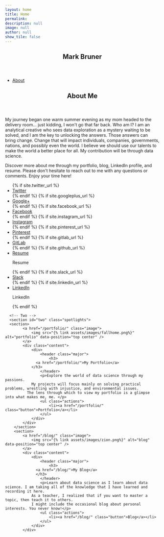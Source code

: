 ```yaml
---
layout: home
title: Home
permalink:
description: null
image: null
author: null
show_tile: false
---
```


<!-- Main -->
<div id="main">

<!-- Banner -->
<section id="banner" class="major">
  <div class="inner">
      <header class="major">
          <h1>Mark Bruner</h1>
      </header>
      <div class="content">
          <ul class="actions">
              <li><a href="#one" class="button scrolly">About</a></li>
          </ul>
      </div>
  </div>
</section>
      <!-- One -->
      <section id="one">
      	<div class="inner">
      		<header class="major">
      			<h2>About Me</h2>
      		</header>
      		<p>My journey began one warm summer evening as my mom headed to the delivery room... just kidding, I won't go that far back. Who am I?
            I am an analytical creative who sees data exploration as a mystery waiting to be solved, and I am the key to unlocking the answers. Those answers can bring change.
            Change that will impact individuals, companies, governments, nations, and possibly even the world.
            I believe we should use our talents to make the world a better place for all. My contribution will be through data science. </p>
            <p>   Discover more about me through my portfolio, blog, LinkedIn profile, and resume.
              Please don't hesitate to reach out to me with any questions or comments. Enjoy your time here!
          </p>
      	</div>
          <div class="inner">
            <ul class="icons">
              {% if site.twitter_url %}
              <li><a href="{{ site.twitter_url }}" class="icon alt fa-twitter" target="_blank"><span class="label">Twitter</span></a></li>
              {% endif %}
              {% if site.googleplus_url %}
              <li><a href="{{ site.googleplus_url }}" class="icon alt fa-google-plus" target="_blank"><span class="label">Google+</span></a></li>
              {% endif %}
              {% if site.facebook_url %}
              <li><a href="{{ site.facebook_url }}" class="icon alt fa-facebook" target="_blank"><span class="label">Facebook</span></a></li>
              {% endif %}
              {% if site.instagram_url %}
              <li><a href="{{ site.instagram_url }}" class="icon alt fa-instagram" target="_blank"><span class="label">Instagram</span></a></li>
              {% endif %}
              {% if site.pinterest_url %}
              <li><a href="{{ site.pinterest_url }}" class="icon alt fa-pinterest" target="_blank"><span class="label">Pinterest</span></a></li>
              {% endif %}
              {% if site.gitlab_url %}
              <li><a href="{{ site.gitlab_url }}" class="icon alt fa-gitlab" target="_blank"><span class="label">GitLab</span></a></li>
              {% endif %}
              {% if site.github_url %}
              <li><a href="/assets/images/MarkBrunerResume.pdf" class="icon alt fa-file-text fa-2x" target="_blank"><span class="label">Resume</span></a><p>Resume</p></li>
              {% endif %}
              {% if site.slack_url %}
              <li><a href="{{ site.slack_url }}" class="icon alt fa-slack" target="_blank"><span class="label">Slack</span></a></li>
              {% endif %}
              {% if site.linkedin_url %}
              <li><a href="{{ site.linkedin_url }}" class="icon alt fa-linkedin fa-2x" target="_blank"><span class="label">LinkedIn</span></a><p>LinkedIn</p></li>
              {% endif %}
            </ul>
          </div>
        </section>


      <!-- Two -->
      <section id="two" class="spotlights">
      <section>
      		<a href="/portfolio/" class="image">
      			<img src="{% link assets/images/fallhome.png%}" alt="portfolio" data-position="top center" />
      		</a>
      		<div class="content">
      			<div>
      				<header class="major">
      					<h3>
                  <a href="/portfolio/">My Portfolio</a>
                </h3>
      				</header>
      				<p>Explore the world of data science through my passions.
                My projects will focus mainly on solving practical problems, wrestling with injustice, and environmental issues.
              The lens through which to view my portfolio is a glimpse into what makes me, me. </p>
      				<ul class="actions">
      					<li><a href="/portfolio/" class="button">Portfolio</a></li>
      				</ul>
      			</div>
      		</div>
      	</section>
      	<section>
      		<a href="/blog/" class="image">
      			<img src="{% link assets/images/zion.png%}" alt="blog" data-position="top center" />
      		</a>
      		<div class="content">
      			<div>
      				<header class="major">
      					<h3>
                  <a href="/blog/">My Blog</a>
                  </h3>
      				</header>
      				<p>Learn about data science as I learn about data science. I am taking all of the knowledge that I have learned and recording it here.
                As a teacher, I realized that if you want to master a topic, then teach it to others.
                I might include the occasional blog about personal interests. You never know!</p>
      				<ul class="actions">
      					<li><a href="/blog/" class="button">Blog</a></li>
      				</ul>
      			</div>
            </div>
